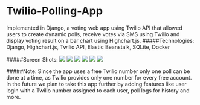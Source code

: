 Twilio-Polling-App
========
Implemented in Django, a voting web app using Twilio API that allowed users to create dynamic polls, receive votes via SMS using Twilio and display voting result on a bar chart using Highchart.js.
#####Technologies: 
Django, Highchart.js, Twilio API, Elastic Beanstalk, SQLite, Docker

#####Screen Shots:
![](https://github.com/srv89/Twilio-Voting-App/blob/master/images/1.png)
![](https://github.com/srv89/Twilio-Voting-App/blob/master/images/2.png)
![](https://github.com/srv89/Twilio-Voting-App/blob/master/images/3.png)
![](https://github.com/srv89/Twilio-Voting-App/blob/master/images/4.png)
![](https://github.com/srv89/Twilio-Voting-App/blob/master/images/5.png)
![](https://github.com/srv89/Twilio-Voting-App/blob/master/images/6.png)

#####Note:
Since the app uses a free Twilio number only one poll can be done at a time, as Twilio provides only one number for every free account. 
In the future we plan to take this app further by adding features like user login with a Twilio number assigned to each user, poll logs for history and more.
